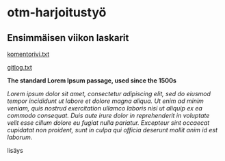 # otm-harjoitustyö

## Ensimmäisen viikon laskarit

[komentorivi.txt](https://github.com/tuomasmk/otm-harjoitustyo/blob/master/laskarit/viikko1/komentorivi.txt)

[gitlog.txt](https://github.com/tuomasmk/otm-harjoitustyo/blob/master/laskarit/viikko1/gitlog.txt)

**The standard Lorem Ipsum passage, used since the 1500s**

*Lorem ipsum dolor sit amet, consectetur adipiscing elit, sed do eiusmod tempor incididunt ut labore et dolore magna aliqua. Ut enim ad minim veniam, quis nostrud exercitation ullamco laboris nisi ut aliquip ex ea commodo consequat. Duis aute irure dolor in reprehenderit in voluptate velit esse cillum dolore eu fugiat nulla pariatur. Excepteur sint occaecat cupidatat non proident, sunt in culpa qui officia deserunt mollit anim id est laborum.*

lisäys
